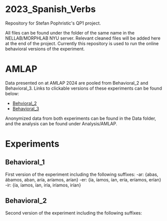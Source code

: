 # 2023_Spanish_Verbs

Repository for Stefan Pophristic's QP1 project.

All files can be found under the folder of the same name in the NELLAB/MORPHLAB NYU server. Relevant cleaned files will be added here at the end of the project. Currently this repository is used to run the online behavioral versions of the experiment.

# AMLAP
Data presented on at AMLAP 2024 are pooled from Behavioral_2 and Behavioral_3. Links to clickable versions of these experiments can be found below:
- [Behvioral_2](https://stefanpophristic.github.io/2023_Spanish_Verbs/experiments/behavioral_2/index.html)
- [Behavioral_3](https://stefanpophristic.github.io/2023_Spanish_Verbs/experiments/behavioral_3/index.html)

Anonymized data from both experiments can be found in the Data folder, and the analysis can be found under Analysis/AMLAP. 

# Experiments

## Behavioral_1
First version of the experiment including the following suffixes:
-ar: {abas, ábamos, aban, aría, aríamos, arían}
-er: {ía, íamos, ían, ería, eríamos, erían}
-ir: {ía, íamos, ían, iría, iríamos, irían}

## Behavioral_2
Second version of the experiment including the following suffixes:

